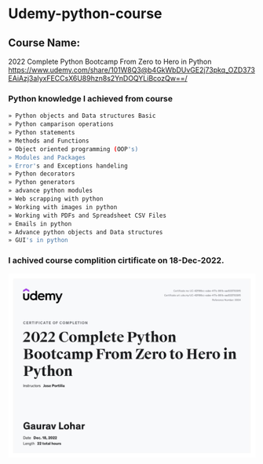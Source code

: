 # Udemy-python-course
## Course Name:
2022 Complete Python Bootcamp From Zero to Hero in Python
https://www.udemy.com/share/101W8Q3@b4GkWbDUvGE2j73pkq_OZD373EAiAzj3aIyxFECCsX6U89hzn8s2YnDOQYLiBcozQw==/

### Python knowledge I achieved from course
```bash
» Python objects and Data structures Basic
» Python camparison operations
» Python statements
» Methods and Functions
» Object oriented programming (OOP's)
» Modules and Packages
» Error's and Exceptions handeling
» Python decorators
» Python generators
» advance python modules 
» Web scrapping with python
» Working with images in python 
» Working with PDFs and Spreadsheet CSV Files
» Emails in python
» Advance python objects and Data structures 
» GUI's in python
```

### I achived course complition cirtificate on 18-Dec-2022.
![](https://github.com/lohargaurav00/Udemy-python-course/blob/main/Python%20course%20completion%20certificate.jpeg)
